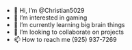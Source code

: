 - 👋 Hi, I’m @Christian5029
- 👀 I’m interested in gaming
- 🌱 I’m currently learning big brain things
- 💞️ I’m looking to collaborate on projects
- 📫 How to reach me (925) 937-7269

<!---
Christian5029/Christian5029 is a ✨ special ✨ repository because its `README.md` (this file) appears on your GitHub profile.
You can click the Preview link to take a look at your changes.
--->

